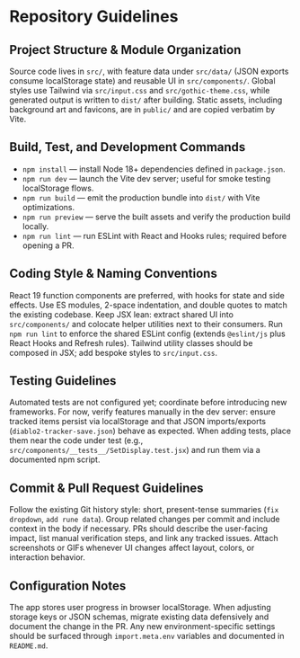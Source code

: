# Repository Guidelines

## Project Structure & Module Organization
Source code lives in `src/`, with feature data under `src/data/` (JSON exports consume localStorage state) and reusable UI in `src/components/`. Global styles use Tailwind via `src/input.css` and `src/gothic-theme.css`, while generated output is written to `dist/` after building. Static assets, including background art and favicons, are in `public/` and are copied verbatim by Vite.

## Build, Test, and Development Commands
- `npm install` — install Node 18+ dependencies defined in `package.json`.
- `npm run dev` — launch the Vite dev server; useful for smoke testing localStorage flows.
- `npm run build` — emit the production bundle into `dist/` with Vite optimizations.
- `npm run preview` — serve the built assets and verify the production build locally.
- `npm run lint` — run ESLint with React and Hooks rules; required before opening a PR.

## Coding Style & Naming Conventions
React 19 function components are preferred, with hooks for state and side effects. Use ES modules, 2-space indentation, and double quotes to match the existing codebase. Keep JSX lean: extract shared UI into `src/components/` and colocate helper utilities next to their consumers. Run `npm run lint` to enforce the shared ESLint config (extends `@eslint/js` plus React Hooks and Refresh rules). Tailwind utility classes should be composed in JSX; add bespoke styles to `src/input.css`.

## Testing Guidelines
Automated tests are not configured yet; coordinate before introducing new frameworks. For now, verify features manually in the dev server: ensure tracked items persist via localStorage and that JSON imports/exports (`diablo2-tracker-save.json`) behave as expected. When adding tests, place them near the code under test (e.g., `src/components/__tests__/SetDisplay.test.jsx`) and run them via a documented npm script.

## Commit & Pull Request Guidelines
Follow the existing Git history style: short, present-tense summaries (`fix dropdown`, `add rune data`). Group related changes per commit and include context in the body if necessary. PRs should describe the user-facing impact, list manual verification steps, and link any tracked issues. Attach screenshots or GIFs whenever UI changes affect layout, colors, or interaction behavior.

## Configuration Notes
The app stores user progress in browser localStorage. When adjusting storage keys or JSON schemas, migrate existing data defensively and document the change in the PR. Any new environment-specific settings should be surfaced through `import.meta.env` variables and documented in `README.md`.
